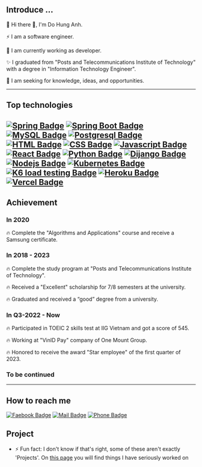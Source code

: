 
## **Introduce ...**

🌱 Hi there 👋, I'm Do Hung Anh.

⚡  I am a software engineer.

🌱 I am currently working as developer.

✨ I graduated from "Posts and Telecommunications Institute of Technology" with a degree in "Information Technology Engineer".

🌱 I am seeking for knowledge, ideas, and opportunities.

---
## **Top technologies**
[![Spring Badge](https://img.shields.io/badge/-spring-3C873A?style=for-the-badge&labelColor=white&logo=spring&logoColor=9C873Y)](#) 
[![Spring Boot Badge](https://img.shields.io/badge/-spring%20boot-3C873A?style=for-the-badge&labelColor=white&logo=springboot&logoColor=9C873Y)](#) 
[![MySQL Badge](https://img.shields.io/badge/-MySQL-3776AB?style=for-the-badge&labelColor=black&logo=mysql&logoColor=white)](#) 
[![Postgresql Badge](https://img.shields.io/badge/-PostgreSQL-3776AB?style=for-the-badge&labelColor=black&logo=postgresql&logoColor=white)](#) 
[![HTML Badge](https://img.shields.io/badge/-HTML-E34F26?style=for-the-badge&labelColor=black&logo=html5&logoColor=E34F26)](#) 
[![CSS Badge](https://img.shields.io/badge/-CSS-1572b6?style=for-the-badge&labelColor=black&logo=css3&logoColor=1572b6)](#) 
[![Javascript Badge](https://img.shields.io/badge/-Javascript-F0DB4F?style=for-the-badge&labelColor=black&logo=javascript&logoColor=F0DB4F)](#) 
[![React Badge](https://img.shields.io/badge/-React-61DBFB?style=for-the-badge&labelColor=black&logo=react&logoColor=61DBFB)](#) 
[![Python Badge](https://img.shields.io/badge/-Python-3776AB?style=for-the-badge&labelColor=black&logo=python&logoColor=white)](#) 
[![Dijango Badge](https://img.shields.io/badge/-django-success?style=for-the-badge&labelColor=black&logo=django&logoColor=white)](#) 
[![Nodejs Badge](https://img.shields.io/badge/-Nodejs-3C873A?style=for-the-badge&labelColor=black&logo=node.js&logoColor=3C873A)](#) 
[![Kubernetes Badge](https://img.shields.io/badge/-kubernetes-61DBFB?style=for-the-badge&labelColor=black&logo=kubernetes&logoColor=61DBFB)](#) 
[![K6 load testing Badge](https://img.shields.io/badge/-k6-61DBFB?style=for-the-badge&labelColor=black&logo=k6&logoColor=61DBFB)](#) 
[![Heroku Badge](https://img.shields.io/badge/-heroku-430098?style=for-the-badge&labelColor=white&logo=heroku&logoColor=430098)](#) 
[![Vercel Badge](https://img.shields.io/badge/-vercel-430098?style=for-the-badge&labelColor=black&logo=vercel&logoColor=white)](#) 
---

## **Achievement**
### **In 2020**
🔥 Complete the "Algorithms and Applications" course and receive a Samsung certificate.
</br>

### **In 2018 - 2023**
🔥 Complete the study program at "Posts and Telecommunications Institute of Technology".

🔥 Received a "Excellent" scholarship for 7/8 semesters at the university.

🔥 Graduated and received a “good” degree from a university.
</br>

### **In Q3-2022 - Now**
🔥 Participated in TOEIC 2 skills test at IIG Vietnam and got a score of 545.

🔥 Working at "VinID Pay" company of One Mount Group.

🔥 Honored to receive the award "Star employee" of the first quarter of 2023.
</br>

### To be continued

---

## **How to reach me**
[![Faebook Badge](https://img.shields.io/badge/-Do%20Hung%20Anh-blue?style=flat&labelColor=blue&logo=facebook&logoColor=white)](https://www.facebook.com/anhdh.fb) [![Mail Badge](https://img.shields.io/badge/-Do%20Hung%20Anh-c0392b?style=flat&labelColor=c0392b&logo=gmail&logoColor=white)](mailto:anhdh.cv@gmail.com) [![Phone Badge](https://img.shields.io/badge/-0962507172-brightgreen?style=flat&labelColor=brightgreen&logo=apple&logoColor=white)](tel:0962507172)

## **Project**
- ⚡ Fun fact: I don't know if that's right, some of these aren't exactly 'Projects'. On [this page](https://github.com/anhdh-gh?tab=repositories&type=public) you will find things I have seriously worked on

<!--
**anhdh-gh/anhdh-gh** is a ✨ _special_ ✨ repository because its `README.md` (this file) appears on your GitHub profile.

Here are some ideas to get you started:

- 🔭 I’m currently working on ...
- 🌱 I’m currently learning ...
- 👯 I’m looking to collaborate on ...
- 🤔 I’m looking for help with ...
- 💬 Ask me about ...
- 📫 How to reach me: ...
- 😄 Pronouns: ...
- ⚡ Fun fact: ...
-->

